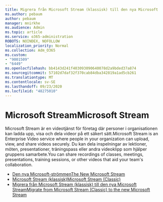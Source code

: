 ```yaml
---
title: Migrera från Microsoft Stream (klassisk) till den nya Microsoft Stream
ms.author: pebaum
author: pebaum
manager: mnirkhe
ms.audience: Admin
ms.topic: article
ms.service: o365-administration
ROBOTS: NOINDEX, NOFOLLOW
localization_priority: Normal
ms.collection: Adm_O365
ms.custom:
- "9001509"
- "6449"
ms.openlocfilehash: bb4143d241f403093090640078d2a9bded37a874
ms.sourcegitcommit: 57102d7daf32f370cab84dba342819a1ad5cb261
ms.translationtype: MT
ms.contentlocale: sv-SE
ms.lasthandoff: 09/23/2020
ms.locfileid: "48275010"
---
```

# <a name="microsoft-stream"></a><span data-ttu-id="8a621-102">Microsoft Stream</span><span class="sxs-lookup"><span data-stu-id="8a621-102">Microsoft Stream</span></span>

<span data-ttu-id="8a621-103">Microsoft Stream är en videotjänst för företag där personer i organisationen kan ladda upp, visa och dela videor på ett säkert sätt.</span><span class="sxs-lookup"><span data-stu-id="8a621-103">Microsoft Stream is an Enterprise Video service where people in your organization can upload, view, and share videos securely.</span></span> <span data-ttu-id="8a621-104">Du kan dela inspelningar av lektioner, möten, presentationer, träningspass eller andra videoklipp som hjälper gruppens samarbete.</span><span class="sxs-lookup"><span data-stu-id="8a621-104">You can share recordings of classes, meetings, presentations, training sessions, or other videos that aid your team's collaboration.</span></span>  

- [<span data-ttu-id="8a621-105">Den nya Microsoft-strömmen</span><span class="sxs-lookup"><span data-stu-id="8a621-105">The New Microsoft Stream</span></span>](https://docs.microsoft.com/stream/new-stream)
- [<span data-ttu-id="8a621-106">Microsoft Stream (klassisk)</span><span class="sxs-lookup"><span data-stu-id="8a621-106">Microsoft Stream (Classic)</span></span>](https://docs.microsoft.com/stream/overview)
- [<span data-ttu-id="8a621-107">Migrera från Microsoft Stream (klassisk) till den nya Microsoft Stream</span><span class="sxs-lookup"><span data-stu-id="8a621-107">Migrate from Microsoft Stream (Classic) to the new Microsoft Stream</span></span>](https://docs.microsoft.com/stream/classic-migration)